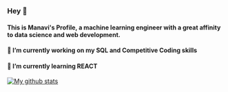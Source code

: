 ### Hey 👋
#### This is Manavi's Profile, a machine learning engineer with a great affinity to data science and web development.

#### 🔭 I’m currently working on my SQL and Competitive Coding skills
#### 🌱 I’m currently learning REACT
[![My github stats](https://github-readme-stats.vercel.app/api?username=ManaviSh)](https://github.com/anuraghazra/github-readme-stats)
